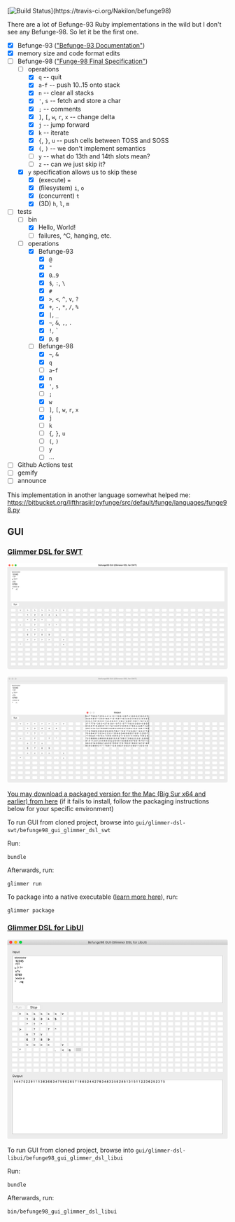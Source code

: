 [![Build Status](https://travis-ci.org/Nakilon/befunge98.png?)](https://travis-ci.org/Nakilon/befunge98)

There are a lot of Befunge-93 Ruby implementations in the wild but I don't see any Befunge-98.
So let it be the first one.

- [x] Befunge-93 (["Befunge-93 Documentation"](https://github.com/catseye/Befunge-93/blob/master/doc/Befunge-93.markdown))
- [x] memory size and code format edits
- [ ] Befunge-98 (["Funge-98 Final Specification"](https://github.com/catseye/Funge-98/blob/master/doc/funge98.markdown))
  - [ ] operations
    - [x] `q` -- quit <exit code>
    - [x] `a`-`f` -- push 10..15 onto stack
    - [x] `n` -- clear all stacks
    - [x] `'`, `s` -- fetch and store a char
    - [x] `;` -- comments
    - [x] `]`, `[`, `w`, `r`, `x` -- change delta
    - [x] `j` -- jump forward
    - [x] `k` -- iterate
    - [x] `{`, `}`, `u` -- push cells between TOSS and SOSS
    - [x] `(`, `)` -- we don't implement semantics
    - [ ] `y` -- what do 13th and 14th slots mean?
    - [ ] `z` -- can we just skip it?
  - [x] `y` specification allows us to skip these
    - [x] (execute) `=`
    - [x] (filesystem) `i`, `o`
    - [x] (concurrent) `t`
    - [x] (3D) `h`, `l`, `m`
- [ ] tests
  - [ ] bin
    - [x] Hello, World!
    - [ ] failures, ^C, hanging, etc.
  - [ ] operations
    - [x] Befunge-93
      - [x] `@`
      - [x] `"`
      - [x] `0`..`9`
      - [x] `$`, `:`, `\`
      - [x] `#`
      - [x] `>`, `<`, `^`, `v`, `?`
      - [x] `+`, `-`, `*`, `/`, `%`
      - [x] `|`, `_`
      - [x] `~`, `&`, `,`, `.`
      - [x] `!`, `` ` ``
      - [x] `p`, `g`
    - [ ] Befunge-98
      - [x] `~`, `&`
      - [x] `q`
      - [ ] `a`-`f`
      - [x] `n`
      - [x] `'`, `s`
      - [ ] `;`
      - [x] `w`
      - [ ] `]`, `[`, `w`, `r`, `x`
      - [x] `j`
      - [ ] `k`
      - [ ] `{`, `}`, `u`
      - [ ] `(`, `)`
      - [ ] `y`
      - [ ] ...
- [ ] Github Actions test
- [ ] gemify
- [ ] announce

This implementation in another language somewhat helped me: https://bitbucket.org/lifthrasiir/pyfunge/src/default/funge/languages/funge98.py

## GUI

### [Glimmer DSL for SWT](https://github.com/AndyObtiva/glimmer-dsl-swt)

![SWT screenshot 1](/gui/glimmer-dsl-swt/befunge98_gui_glimmer_dsl_swt/screenshots/befunge98_gui_glimmer_dsl_swt_example.png)

![SWT screenshot 2](/gui/glimmer-dsl-swt/befunge98_gui_glimmer_dsl_swt/screenshots/befunge98_gui_glimmer_dsl_swt_example_output.png)

[You may download a packaged version for the Mac (Big Sur x64 and earlier) from here](https://www.dropbox.com/s/4kqnlfh1ei328hn/Befunge98%20GUI-1.0.0.dmg?dl=1) (if it fails to install, follow the packaging instructions below for your specific environment)

To run GUI from cloned project, browse into `gui/glimmer-dsl-swt/befunge98_gui_glimmer_dsl_swt`

Run:

```
bundle
```

Afterwards, run:
```
glimmer run
```

To package into a native executable ([learn more here](https://github.com/AndyObtiva/glimmer-dsl-swt/blob/master/docs/reference/GLIMMER_PACKAGING_AND_DISTRIBUTION.md)), run:
```
glimmer package
```

### [Glimmer DSL for LibUI](https://github.com/AndyObtiva/glimmer-dsl-libui)

![LibUI screenshot 1](/gui/glimmer-dsl-libui/befunge98_gui_glimmer_dsl_libui/screenshots/befunge98_gui_glimmer_dsl_libui_example.png)

To run GUI from cloned project, browse into `gui/glimmer-dsl-libui/befunge98_gui_glimmer_dsl_libui`

Run:
```
bundle
```

Afterwards, run:
```
bin/befunge98_gui_glimmer_dsl_libui
```

